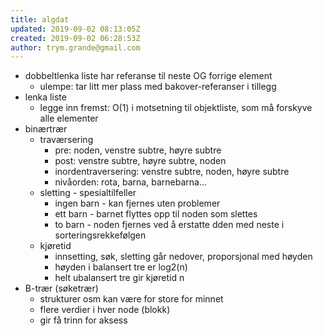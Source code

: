 ```yaml
---
title: algdat
updated: 2019-09-02 08:13:05Z
created: 2019-09-02 06:28:53Z
author: trym.grande@gmail.com
---
```


- dobbeltlenka liste har referanse til neste OG forrige element
    - ulempe: tar litt mer plass med bakover-referanser i tillegg
- lenka liste
    - legge inn fremst: O(1) i motsetning til objektliste, som må forskyve alle elementer
- binærtrær
    - traværsering
        - pre: noden, venstre subtre, høyre subtre
        - post: venstre subtre, høyre subtre, noden
        - inordentraversering: venstre subtre, noden, høyre subtre
        - nivåorden: rota, barna, barnebarna...
    - sletting - spesialtilfeller
        - ingen barn - kan fjernes uten problemer
        - ett barn - barnet flyttes opp til noden som slettes
        - to barn - noden fjernes ved å erstatte dden med neste i sorteringsrekkefølgen
    - kjøretid
        - innsetting, søk, sletting går nedover, proporsjonal med høyden
        - høyden i balansert tre er log2(n)
        - helt ubalansert tre gir kjøretid n
- B-trær (søketrær)
    - strukturer osm kan være for store for minnet
    - flere verdier i hver node (blokk)
    - gir få trinn for aksess
